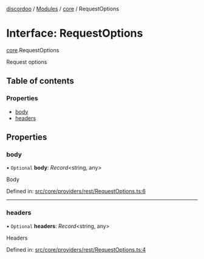 [discordoo](../README.md) / [Modules](../modules.md) / [core](../modules/core.md) / RequestOptions

# Interface: RequestOptions

[core](../modules/core.md).RequestOptions

Request options

## Table of contents

### Properties

- [body](core.requestoptions.md#body)
- [headers](core.requestoptions.md#headers)

## Properties

### body

• `Optional` **body**: *Record*<string, any\>

Body

Defined in: [src/core/providers/rest/RequestOptions.ts:6](https://github.com/Discordoo/discordoo/blob/75592d0/src/core/providers/rest/RequestOptions.ts#L6)

___

### headers

• `Optional` **headers**: *Record*<string, any\>

Headers

Defined in: [src/core/providers/rest/RequestOptions.ts:4](https://github.com/Discordoo/discordoo/blob/75592d0/src/core/providers/rest/RequestOptions.ts#L4)
